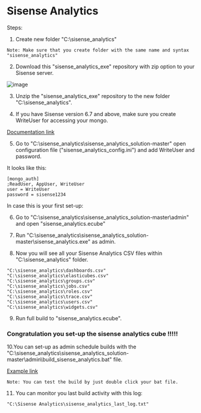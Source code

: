 # Sisense Analytics


Steps:

1. Create new folder "C:\sisense_analytics"
```
Note: Make sure that you create folder with the same name and syntax "sisense_analytics"
```

2. Download this "sisense_analytics_exe" repository with zip option to your Sisense server.

![image](https://user-images.githubusercontent.com/7319365/32697719-86d809ce-c79f-11e7-803d-c6dd7bacb259.png)

3. Unzip the "sisense_analytics_exe" repository to the new folder "C:\sisense_analytics".

4. If you have Sisense version 6.7 and above, make sure you create WriteUser for accessing your mongo.

[Documentation link](https://documentation.sisense.com/accessing-sisense-application-database)

5. Go to "C:\sisense_analytics\sisense_analytics_solution-master" open configuration file ("sisense_analytics_config.ini") and add WriteUser and password.

It looks like this:
```
[mongo_auth]
;ReadUser, AppUser, WriteUser
user = WriteUser 
password = sisense1234
```

In case this is your first set-up:

6. Go to "C:\sisense_analytics\sisense_analytics_solution-master\admin" and open "sisense_analytics.ecube"

7. Run "C:\sisense_analytics\sisense_analytics_solution-master\sisense_analytics.exe" as admin.

8. Now you will see all your Sisense Analytics CSV files within "C:\sisense_analytics" folder.

```
"C:\sisense_analytics\dashboards.csv"
"C:\sisense_analytics\elasticubes.csv"
"C:\sisense_analytics\groups.csv"
"C:\sisense_analytics\jobs.csv"
"C:\sisense_analytics\roles.csv"
"C:\sisense_analytics\trace.csv"
"C:\sisense_analytics\users.csv"
"C:\sisense_analytics\widgets.csv"
```

9. Run full build to "sisense_analytics.ecube".

### Congratulation you set-up the sisense analytics cube !!!!!

10.You can set-up as admin schedule builds with the "C:\sisense_analytics\sisense_analytics_solution-master\admin\build_sisense_analytics.bat" file.

[Example link](https://support.sisense.com/hc/en-us/articles/230646488-Schedule-sequential-ElastiCube-builds-using-windows-task-scheduler)

```
Note: You can test the build by just double click your bat file.
```

11. You can monitor you last build activity with this log:

```
"C:\Sisense Analytics\sisense_analytics_last_log.txt"
```


